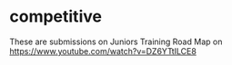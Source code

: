# competitive
These are submissions on  Juniors Training Road Map  on https://www.youtube.com/watch?v=DZ6YTtILCE8
